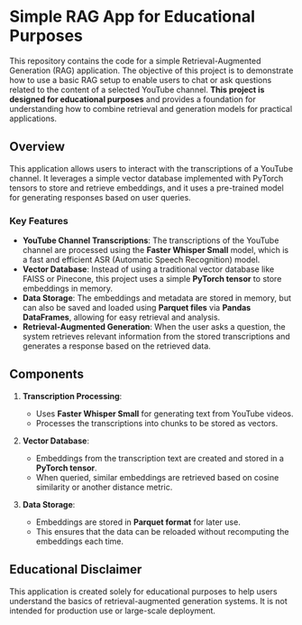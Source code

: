 # Simple RAG App for Educational Purposes

This repository contains the code for a simple Retrieval-Augmented Generation (RAG) application. The objective of this project is to demonstrate how to use a basic RAG setup to enable users to chat or ask questions related to the content of a selected YouTube channel. **This project is designed for educational purposes** and provides a foundation for understanding how to combine retrieval and generation models for practical applications.

## Overview

This application allows users to interact with the transcriptions of a YouTube channel. It leverages a simple vector database implemented with PyTorch tensors to store and retrieve embeddings, and it uses a pre-trained model for generating responses based on user queries.

### Key Features
- **YouTube Channel Transcriptions**: The transcriptions of the YouTube channel are processed using the **Faster Whisper Small** model, which is a fast and efficient ASR (Automatic Speech Recognition) model.
- **Vector Database**: Instead of using a traditional vector database like FAISS or Pinecone, this project uses a simple **PyTorch tensor** to store embeddings in memory.
- **Data Storage**: The embeddings and metadata are stored in memory, but can also be saved and loaded using **Parquet files** via **Pandas DataFrames**, allowing for easy retrieval and analysis.
- **Retrieval-Augmented Generation**: When the user asks a question, the system retrieves relevant information from the stored transcriptions and generates a response based on the retrieved data.

## Components

1. **Transcription Processing**:
   - Uses **Faster Whisper Small** for generating text from YouTube videos.
   - Processes the transcriptions into chunks to be stored as vectors.

2. **Vector Database**:
   - Embeddings from the transcription text are created and stored in a **PyTorch tensor**.
   - When queried, similar embeddings are retrieved based on cosine similarity or another distance metric.

3. **Data Storage**:
   - Embeddings are stored in **Parquet format** for later use.
   - This ensures that the data can be reloaded without recomputing the embeddings each time.

## Educational Disclaimer

This application is created solely for educational purposes to help users understand the basics of retrieval-augmented generation systems. It is not intended for production use or large-scale deployment.
